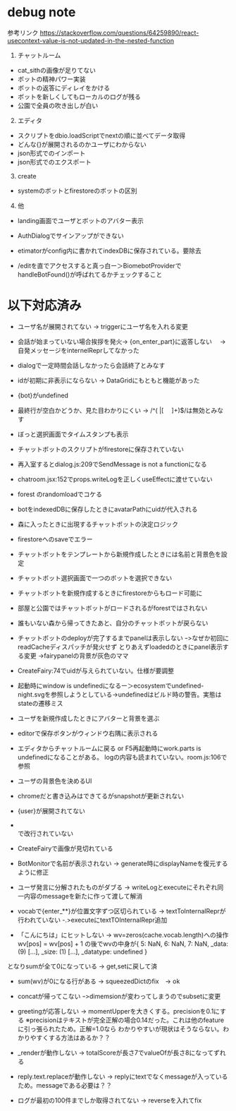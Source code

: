debug note
==============

参考リンク
https://stackoverflow.com/questions/64259890/react-usecontext-value-is-not-updated-in-the-nested-function


1. チャットルーム

* cat_sithの画像が足りてない
* ボットの精神パワー実装
* ボットの返答にディレイをかける
* ボットを新しくしてもローカルのログが残る
* 公園で全員の吹き出しが白い

2. エディタ
* スクリプトをdbio.loadScriptでnextの順に並べてデータ取得
* どんな{}が展開されるのかユーザにわからない
* json形式でのインポート
* json形式でのエクスポート

3. create
* systemのボットとfirestoreのボットの区別


4. 他
* landing画面でユーザとボットのアバター表示
* AuthDialogでサインアップができない

* etimatorがconfig内に書かれてindexDBに保存されている。要除去
* /editを直でアクセスすると真っ白ー＞BiomebotProviderでhandleBotFound()が呼ばれてるかチェックすること



# 以下対応済み
* ユーザ名が展開されてない -> triggerにユーザ名を入れる変更
* 会話が始まっていない場合挨拶を発火-> {on_enter_part}に返答しない
　-> 自発メッセージをinternelReprしてなかった
* dialogで一定時間会話しなかったら会話終了とみなす
* idが初期に非表示にならない -> DataGridにもともと機能があった
* {bot}がundefined
* 最終行が空白かどうか、見た目わかりにくい -> /^( |[ 　]+)$/は無効とみなす
* ぼっと選択画面でタイムスタンプも表示
* チャットボットのスクリプトがfirestoreに保存されていない
* 再入室するとdialog.js:209でSendMessage is not a functionになる
* chatroom.jsx:152でprops.writeLogを正しくuseEffectに渡せていない
* forest のrandomloadでコケる
* botをindexedDBに保存したときにavatarPathにuidが代入される
* 森に入ったときに出現するチャットボットの決定ロジック
* firestoreへのsaveでエラー
* チャットボットをテンプレートから新規作成したときには名前と背景色を設定
* チャットボット選択画面で一つのボットを選択できない
* チャットボットを新規作成するときにfirestoreからもロード可能に
* 部屋と公園ではチャットボットがロードされるがforestではされない
* 誰もいない森から帰ってきたあと、自分のチャットボットが戻らない

* チャットボットのdeployが完了するまでpanelは表示しない
ｰ>なぜか初回にreadCacheディスパッチが発火せず
とりあえずloadedのときにpanel表示する変更
->fairypanelの背景が灰色のママ
* CreateFairy:74でuidが与えられていない。仕様が要調整
* 起動時にwindow is undefinedになるー＞ecosystemでundefined-night.svgを参照しようとしている->undefinedはビルド時の警告。実態はstateの遷移ミス
* ユーザを新規作成したときにアバターと背景を選ぶ
* editorで保存ボタンがウィンドウ右隅に表示される
* エディタからチャットルームに戻る or F5再起動時にwork.parts is undefinedになることがある。
logの内容も読まれていない。room.js:106で参照 
* ユーザの背景色を決めるUI
* chromeだと書き込みはできてるがsnapshotが更新されない
* {user}が展開されてない

* <br>で改行されていない
* CreateFairyで画像が見切れている

* BotMonitorで名前が表示されない
-> generate時にdisplayNameを復元するように修正

* ユーザ発言に分解されたものがダブる
-> writeLogとexecuteにそれぞれ同一内容のmessageを新たに作って渡して解消

* vocabで{enter_**}が位置文字ずつ区切られている
-> textToInternalReprが行われていない
-.>executeにtextTOInternalRepr追加

* 「こんにちは」にヒットしない
-> wv=zeros(cache.vocab.length)への操作
   wv[pos] = wv[pos] + 1
   の後でwvの中身が{ 5: NaN, 6: NaN, 7: NaN, _data: (9) […], _size: (1) […], _datatype: undefined }

となりsumが全て0になっている -> get,setに戻して済

* sum(wv)が0になる行がある
-> squeezedDictのfix　-> ok

* concatが帰ってこない
ｰ>dimemsionが変わってしまうのでsubsetに変更


* greetingが応答しない
-> momentUpperを大きくする。precisionを0.1にする
※precisionはテキストが完全正解の場合0.14だった。これは他のfeatureに引っ張られたため。正解=1.0なら
わかりやすいが現状はそうならない。わかりやすくする方法はあるか？？

* _renderが動作しない
-> totalScoreが長さ7でvalueOfが長さ8になってずれる

* reply.text.replaceが動作しない
-> replyにtextでなくmessageが入っているため。messageである必要は？？

* ログが最初の100件までしか取得されてない
-> reverseを入れてfix


